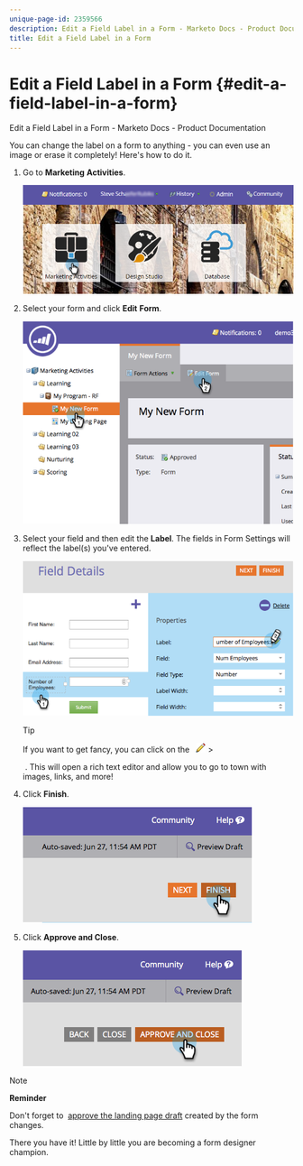 ```yaml
---
unique-page-id: 2359566
description: Edit a Field Label in a Form - Marketo Docs - Product Documentation
title: Edit a Field Label in a Form
---
```


# Edit a Field Label in a Form {#edit-a-field-label-in-a-form}

Edit a Field Label in a Form - Marketo Docs - Product Documentation

You can change the label on a form to anything - you can even use an image or erase it completely! Here's how to do it.

1. Go to **Marketing** **Activities**.

   ![](assets/login-marketing-activities-3.png)

1. Select your form and click **Edit** **Form**.

   ![](assets/image2014-9-15-17-3a26-3a27.png)

1. Select your field and then edit the **Label**. The fields in Form Settings will reflect the label(s) you've entered.

   ![](assets/image2014-9-15-17-3a26-3a42.png)

   >[!TIP]
   >
   >If you want to get fancy, you can click on the &nbsp; ![](assets/image2014-9-15-17-3a27-3a7.png)   >
   >
   >&nbsp;. This will open a rich text editor and allow you to go to town with images, links, and more!

1. Click **Finish**.

   ![](assets/image2014-9-15-17-3a27-3a26.png)

1. Click **Approve and Close**.

   ![](assets/image2014-9-15-17-3a27-3a44.png)

>[!NOTE]
>
>**Reminder**
>
>Don't forget to&nbsp; [approve the landing page draft](../../../../product-docs/demand-generation/landing-pages/understanding-landing-pages/approve-unapprove-or-delete-a-landing-page.md)&nbsp;created by the form changes.

There you have it! Little by little you are becoming a form designer champion.

